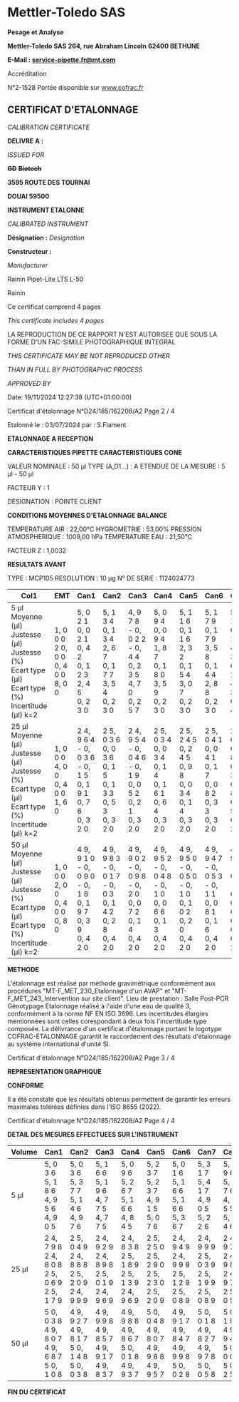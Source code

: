 # **Mettler-Toledo SAS**

**Pesage et Analyse**

**Mettler-Toledo SAS**
**264, rue Abraham Lincoln**
**62400 BETHUNE**

**E-Mail : service-pipette.fr@mt.com**

Accréditation

N°2-1528
Portée disponible
sur www.cofrac.fr
## **CERTIFICAT D'ETALONNAGE**

_CALIBRATION CERTIFICATE_


**DELIVRE A :**

_ISSUED FOR_


~~**GD**~~ ~~**Biotech**~~

**3595 ROUTE DES TOURNAI**

**DOUAI 59500**


**INSTRUMENT ETALONNE**

_CALIBRATED INSTRUMENT_


**Désignation :**
_Designation_

**Constructeur :**

_Manufacturer_


Rainin Pipet-Lite LTS L-50

Rainin



Ce certificat comprend 4 pages

_This certificate includes 4 pages_

LA REPRODUCTION DE CE RAPPORT N'EST AUTORISEE QUE SOUS
LA FORME D'UN FAC-SIMILE PHOTOGRAPHIQUE INTEGRAL

_THIS CERTIFICATE MAY BE NOT REPRODUCED OTHER_

_THAN IN FULL BY PHOTOGRAPHIC PROCESS_


_APPROVED BY_

Date: 19/11/2024 12:27:38 (UTC+01:00:00)

Certificat d'étalonnage N°D24/185/162208/A2  Page 2 / 4

Etalonné le : 03/07/2024 par : S.Flament

**ETALONNAGE A RECEPTION**

**CARACTERISTIQUES PIPETTE** **CARACTERISTIQUES CONE**


VALEUR NOMINALE : 50 µl
TYPE (A,D1...) : A
ETENDUE DE LA MESURE : 5 µl - 50 µl

FACTEUR Y : 1


DESIGNATION : POINTE CLIENT


**CONDITIONS MOYENNES D'ETALONNAGE** **BALANCE**


TEMPERATURE AIR : 22,00°C
HYGROMETRIE : 53,00%
PRESSION ATMOSPHERIQUE : 1009,00 hPa
TEMPERATURE EAU : 21,50°C

FACTEUR Z : 1,0032

**RESULTATS AVANT**


TYPE : MCP105
RESOLUTION : 10 µg
N° DE SERIE : 1124024773



|Col1|EMT|Can1|Can2|Can3|Can4|Can5|Can6|Can7|Can8|
|---|---|---|---|---|---|---|---|---|---|
|5 µl<br>Moyenne (µl)<br>Justesse (µl)<br>Justesse (%)<br>Ecart type (µl)<br>Ecart type (%)<br>Incertitude (µl) k=2|1, 0 0 0<br>2 0, 0 0<br>0, 4 0 0<br>8, 0 0|5, 0 2 1<br>0, 0 2 1<br>0, 4 2<br>0, 1 2 3<br>2, 4 5<br>0, 2 3 0|5, 1 3 4<br>0, 1 3 4<br>2, 6 7<br>0, 1 7 7<br>3, 5 4<br>0, 2 3 0|4, 9 7 8<br>- 0, 0 2 2<br>- 0, 4 4<br>0, 2 3 5<br>4, 7 0<br>0, 2 5 7|5, 0 9 4<br>0, 0 9 4<br>1, 8 7<br>0, 1 8 0<br>3, 5 9<br>0, 2 3 0|5, 1 1 6<br>0, 1 1 6<br>2, 3 2<br>0, 1 5 4<br>3, 0 7<br>0, 2 3 0|5, 1 7 9<br>0, 1 7 9<br>3, 5 8<br>0, 1 4 4<br>2, 8 8<br>0, 2 3 0|5, 2 1 6<br>0, 2 1 6<br>4, 3 3<br>0, 2 2 1<br>4, 4 3<br>0, 2 4 5|5, 0 1 8<br>0, 0 1 8<br>0, 3 7<br>0, 2 5 1<br>5, 0 3<br>0, 2 7 2|
|25 µl<br>Moyenne (µl)<br>Justesse (µl)<br>Justesse (%)<br>Ecart type (µl)<br>Ecart type (%)<br>Incertitude (µl) k=2|1, 0 0 0<br>4, 0 0<br>0, 4 0 0<br>1, 6 0|2 4, 9 6 4<br>- 0, 0 3 6<br>- 0, 1 5<br>0, 1 9 1<br>0, 7 6<br>0, 3 2 0|2 5, 0 3 6<br>0, 0 3 6<br>0, 1 5<br>0, 1 3 3<br>0, 5 3<br>0, 3 2 0|2 4, 9 5 4<br>- 0, 0 4 6<br>- 0, 1 9<br>0, 0 5 2<br>0, 2 1<br>0, 3 2 0|2 5, 0 3 4<br>0, 0 3 4<br>0, 1 4<br>0, 1 6 1<br>0, 6 4<br>0, 3 2 0|2 5, 2 4 5<br>0, 2 4 5<br>0, 9 8<br>0, 0 3 4<br>0, 1 4<br>0, 3 2 0|2 5, 0 4 1<br>0, 0 4 1<br>0, 1 7<br>0, 0 8 2<br>0, 3 3<br>0, 3 2 0|2 5, 0 8 2<br>0, 0 8 2<br>0, 3 3<br>0, 0 8 7<br>0, 3 5<br>0, 3 2 0|2 5, 0 0 1<br>0, 0 0 1<br>0, 0 1<br>0, 0 3 9<br>0, 1 5<br>0, 3 2 0|
|50 µl<br>Moyenne (µl)<br>Justesse (µl)<br>Justesse (%)<br>Ecart type (µl)<br>Ecart type (%)<br>Incertitude (µl) k=2|1, 0 0 0<br>2, 0 0<br>0, 4 0 0<br>0, 8 0|4 9, 9 1 0<br>- 0, 0 9 0<br>- 0, 1 8<br>0, 1 9 7<br>0, 3 9<br>0, 4 2 0|4 9, 9 8 3<br>- 0, 0 1 7<br>- 0, 0 3<br>0, 1 4 2<br>0, 2 8<br>0, 4 2 0|4 9, 9 0 2<br>- 0, 0 9 8<br>- 0, 2 0<br>0, 0 7 2<br>0, 1 4<br>0, 4 2 0|4 9, 9 5 2<br>- 0, 0 4 8<br>- 0, 1 0<br>0, 0 6 6<br>0, 1 3<br>0, 4 2 0|4 9, 9 5 0<br>- 0, 0 5 0<br>- 0, 1 0<br>0, 1 0 2<br>0, 2 0<br>0, 4 2 0|4 9, 9 4 7<br>- 0, 0 5 3<br>- 0, 1 1<br>0, 0 8 1<br>0, 1 6<br>0, 4 2 0|4 9, 9 7 0<br>- 0, 0 3 0<br>- 0, 0 6<br>0, 1 0 1<br>0, 2 0<br>0, 4 2 0|5 0, 1 0 3<br>0, 1 0 3<br>0, 2 1<br>0, 1 4 9<br>0, 3 0<br>0, 4 2 0|


**METHODE**











L'étalonnage est réalisé par méthode gravimétrique conformément aux procédures "MT-F_MET_230_Etalonnage d'un AVAP" et
"MT-F_MET_243_Intervention sur site client".
Lieu de prestation : Salle Post-PCR Génotypage
Etalonnage réalisé à l'aide d'une eau de qualité 3, conformément à la norme NF EN ISO 3696.
Les incertitudes élargies mentionnées sont celles corespondant à deux fois l'incertitude type composée.
La délivrance d'un certificat d'étalonnage portant le logotype COFRAC-ETALONNAGE garantit le raccordement des résultats d'étalonnage au système
international d'unité SI.

Certificat d'étalonnage N°D24/185/162208/A2  Page 3 / 4

**REPRESENTATION GRAPHIQUE**

**CONFORME**

Il a été constaté que les résultats obtenus permettent de garantir les erreurs maximales tolérées définies dans l'ISO 8655 (2022).

Certificat d'étalonnage N°D24/185/162208/A2  Page 4 / 4

**DETAIL DES MESURES EFFECTUEES SUR L'INSTRUMENT**









|Volume|Can1|Can2|Can3|Can4|Can5|Can6|Can7|Can8|
|---|---|---|---|---|---|---|---|---|
|5 µl|5, 0 3 6<br>5, 1 8 6<br>4, 9 5 6<br>4, 9 0 5|5, 0 3 6<br>5, 3 7 7<br>5, 1 4 6<br>4, 9 7 6|5, 1 6 6<br>5, 1 9 6<br>4, 7 7 5<br>4, 7 7 5|5, 0 9 6<br>5, 2 6 7<br>5, 1 6 6<br>4, 8 4 5|5, 2 3 7<br>5, 2 3 7<br>4, 9 1 5<br>5, 0 7 6|5, 0 1 6<br>5, 1 6 6<br>5, 1 6 6<br>5, 3 6 7|5, 3 1 7<br>5, 4 1 7<br>4, 9 0 5<br>5, 2 2 6|5, 1 9 6<br>5, 1 7 6<br>4, 6 5 5<br>5, 0 4 6|
|25 µl|2 4, 7 9 8<br>2 4, 8 0 8<br>2 5, 0 6 9<br>2 5, 1 7 9|2 5, 0 4 9<br>2 4, 8 8 8<br>2 5, 2 0 9<br>2 4, 9 9 9|2 4, 9 2 9<br>2 4, 8 9 8<br>2 5, 0 1 9<br>2 4, 9 6 9|2 4, 8 3 8<br>2 5, 1 8 9<br>2 5, 1 3 9<br>2 4, 9 6 9|2 5, 2 5 0<br>2 5, 2 9 0<br>2 5, 2 3 0<br>2 5, 2 0 9|2 4, 9 4 9<br>2 4, 9 9 9<br>2 5, 1 2 9<br>2 5, 0 8 9|2 4, 9 9 9<br>2 5, 0 3 9<br>2 5, 1 9 9<br>2 5, 0 8 9|2 4, 9 7 9<br>2 4, 9 8 9<br>2 4, 9 7 9<br>2 5, 0 5 9|
|50 µl|5 0, 0 3 8<br>4 9, 8 0 7<br>4 9, 6 8 7<br>5 0, 1 0 8|4 9, 9 2 7<br>4 9, 8 1 7<br>5 0, 1 4 8<br>5 0, 0 3 8|4 9, 9 9 8<br>4 9, 8 5 7<br>4 9, 9 1 7<br>4 9, 8 3 7|4 9, 9 8 8<br>4 9, 8 6 7<br>5 0, 0 1 8<br>4 9, 9 3 7|5 0, 0 4 8<br>4 9, 8 0 7<br>4 9, 9 8 8<br>4 9, 9 5 7|4 9, 9 1 7<br>4 9, 8 4 7<br>4 9, 9 9 8<br>5 0, 0 2 8|5 0, 0 1 8<br>4 9, 8 2 7<br>4 9, 9 7 8<br>5 0, 0 5 8|5 0, 1 9 8<br>4 9, 9 4 7<br>5 0, 0 0 8<br>5 0, 2 5 8|


**FIN DU CERTIFICAT**

